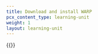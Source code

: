 ```yaml
---
title: Download and install WARP
pcx_content_type: learning-unit
weight: 1
layout: learning-unit
---
```


{{<render file="zero-trust/_install-agent.md">}}
